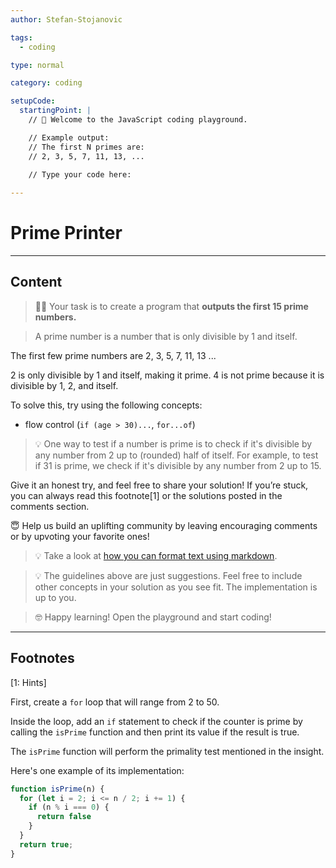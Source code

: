 ```yaml
---
author: Stefan-Stojanovic

tags:
  - coding

type: normal

category: coding

setupCode:
  startingPoint: |
    // 👋 Welcome to the JavaScript coding playground.

    // Example output:
    // The first N primes are:
    // 2, 3, 5, 7, 11, 13, ...

    // Type your code here:
    
---
```


# Prime Printer

---

## Content

> 👩‍💻 Your task is to create a program that **outputs the first 15 prime numbers.**

> A prime number is a number that is only divisible by 1 and itself.

The first few prime numbers are 2, 3, 5, 7, 11, 13 ...

2 is only divisible by 1 and itself, making it prime. 4 is not prime because it is divisible by 1, 2, and itself.

To solve this, try using the following concepts:
- flow control (`if (age > 30)...`, `for...of`)

> 💡 One way to test if a number is prime is to check if it's divisible by any number from 2 up to (rounded) half of itself. For example, to test if 31 is prime, we check if it's divisible by any number from 2 up to 15.

Give it an honest try, and feel free to share your solution!
If you’re stuck, you can always read this footnote[1] or the solutions posted in the comments section.

😇 Help us build an uplifting community by leaving encouraging comments or by upvoting your favorite ones!

> 💡 Take a look at [how you can format text using markdown](https://www.enki.com/glossary/general/markdown-formatting).

> 💡 The guidelines above are just suggestions. Feel free to include other concepts in your solution as you see fit. The implementation is up to you.

> 🤓 Happy learning! Open the playground and start coding!


---

## Footnotes

[1: Hints]

First, create a `for` loop that will range from 2 to 50. 

Inside the loop, add an `if` statement to check if the counter is prime by calling the `isPrime` function and then print its value if the result is true.

The `isPrime` function will perform the primality test mentioned in the insight.

Here's one example of its implementation:

```javascript
function isPrime(n) {
  for (let i = 2; i <= n / 2; i += 1) {
    if (n % i === 0) {
      return false
    }
  }
  return true;
}
```
